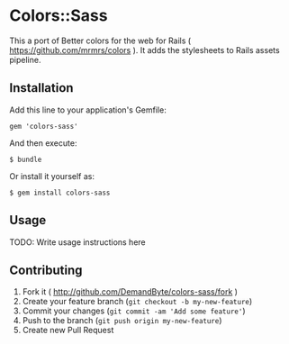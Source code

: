 # Colors::Sass

This a port of Better colors for the web for Rails ( https://github.com/mrmrs/colors ). It adds the stylesheets to Rails assets pipeline. 

## Installation

Add this line to your application's Gemfile:

    gem 'colors-sass'

And then execute:

    $ bundle

Or install it yourself as:

    $ gem install colors-sass

## Usage

TODO: Write usage instructions here

## Contributing

1. Fork it ( http://github.com/DemandByte/colors-sass/fork )
2. Create your feature branch (`git checkout -b my-new-feature`)
3. Commit your changes (`git commit -am 'Add some feature'`)
4. Push to the branch (`git push origin my-new-feature`)
5. Create new Pull Request
